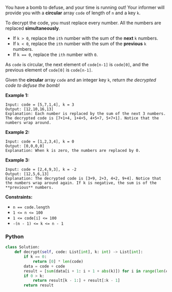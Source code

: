 You have a bomb to defuse, and your time is running out! Your informer will provide you with a  **circular**  array  `code` of length of  `n` and a key  `k`.

To decrypt the code, you must replace every number. All the numbers are replaced  **simultaneously**.

-   If  `k > 0`, replace the  `ith`  number with the sum of the  **next**  `k`  numbers.
-   If  `k < 0`, replace the  `ith`  number with the sum of the  **previous**  `k`  numbers.
-   If  `k == 0`, replace the  `ith`  number with  `0`.

As  `code`  is circular, the next element of  `code[n-1]`  is  `code[0]`, and the previous element of  `code[0]`  is  `code[n-1]`.

Given the  **circular**  array  `code`  and an integer key  `k`, return  _the decrypted code to defuse the bomb_!

**Example 1:**
```
Input: code = [5,7,1,4], k = 3
Output: [12,10,16,13]
Explanation: Each number is replaced by the sum of the next 3 numbers. The decrypted code is [7+1+4, 1+4+5, 4+5+7, 5+7+1]. Notice that the numbers wrap around.
```

**Example 2:**
```
Input: code = [1,2,3,4], k = 0
Output: [0,0,0,0]
Explanation: When k is zero, the numbers are replaced by 0. 
```

**Example 3:**
```
Input: code = [2,4,9,3], k = -2
Output: [12,5,6,13]
Explanation: The decrypted code is [3+9, 2+3, 4+2, 9+4]. Notice that the numbers wrap around again. If k is negative, the sum is of the **previous** numbers.
```

**Constraints:**

-   `n == code.length`
-   `1 <= n <= 100`
-   `1 <= code[i] <= 100`
-   `-(n - 1) <= k <= n - 1`


### Python
```python
class Solution:
    def decrypt(self, code: List[int], k: int) -> List[int]:
        if k == 0:
            return [0] * len(code)
        data = code + code
        result = [sum(data[i + 1: i + 1 + abs(k)]) for i in range(len(code))]
        if 0 > k:
            return result[k - 1:] + result[:k - 1]
        return result
```